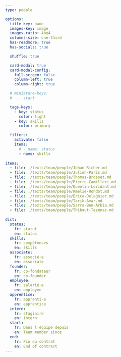 ```yaml
---
type: people

options:
  title-key: name
  images-key: image
  images-ratio: 4by4
  columns-size: one-third
  has-readmore: true
  has-socials: true

  shuffle: true

  card-modal: true
  card-modal-config:
    full-screen: false
    column-left: true
    column-right: true

  # miniature-keys: 
  #   - start

  tags-keys: 
    - key: status
      color: light
    - key: skills
      color: primary

  filters: 
    activate: false
    items: 
      # - name: status
      - name: skills
    
items:
  - file: ./texts/team/people/Johan-Richer.md
  - file: ./texts/team/people/Julien-Paris.md
  - file: ./texts/team/people/Thomas-Brosset.md
  - file: ./texts/team/people/Pierre-Camilleri.md
  - file: ./texts/team/people/Quentin-Loridant.md
  - file: ./texts/team/people/Amelie-Rondot.md
  - file: ./texts/team/people/Erica-Delagnier.md
  - file: ./texts/team/people/Tarik-Amar.md
  - file: ./texts/team/people/Sarra-Ben-Arbia.md
  - file: ./texts/team/people/Thibaut-Tezenas.md
  
dict:
  status: 
    fr: statut
    en: status
  skills: 
    fr: compétences
    en: skills
  associate:
    fr: associé·e
    en: associate
  founder:
    fr: co-fondateur
    en: co-founder
  employee:
    fr: salarié·e
    en: employee
  apprentice:
    fr: apprenti·e
    en: apprentice
  intern:
    fr: stagiaire
    en: intern
  start:
    fr: Dans l'équipe depuis
    en: Team member since
  end:
    fr: Fin du contrat
    en: End of contract
---
```

